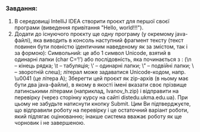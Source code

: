 ### Завдання:

1. В середовищі IntelliJ IDEA створити проєкт для першої своєї програми (виведення привітання "Hello, world!!!"). 
2. Додати до існуючого проєкту ще одну програму (у окремому java-файлі), яка виводить в консоль наступний фрагмент тексту (текст повинен бути повністю ідентичним наведеному як за змістом, так і за формою):
Символьний: це або 1 символ Unicode, взятий в одинарні лапки
(char C=‘!’) або послідовність, яка починається з \: (\n – кінець
 рядка; \t – табуляція; \’ – одинарні лапки; \” – подвійні лапки;
 \\ – зворотній слеш); літерал може задаватися Unicode-кодом,
 напр. \u0041 (це літера А);
Зберегти цей проєкт як zip-архів (в ньому має бути два java-файли), в якому в якості імені вказати своє прізвище латинськими літерами (наприклад, Ivanov_h.zip)  і відправити на перевірку (через сторінку курсу на сайті distedu.ukma.edu.ua). При цьому не забудьте натиснути кнопку Submit. Цим Ви підтверджуєте, що відправили роботу на перевірку і це остаточний варіант роботи, який підлягає оцінюванню; інакше система вважає роботу як ще чорновик і не завершеною.
